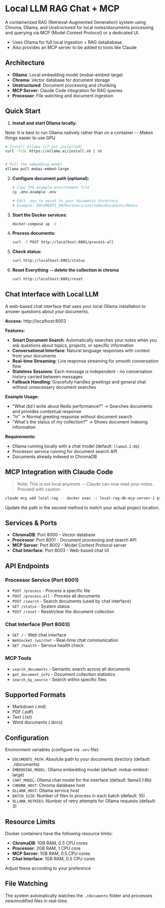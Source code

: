 # Local LLM RAG Chat + MCP

A containerized RAG (Retrieval-Augmented Generation) system using Chroma, Ollama, and Unstructured for local notes/documents processing and querying via MCP (Model Context Protocol) or a dedicated UI.

- Uses Ollama for full local ingestion + RAG datababase.
- Also provides an MCP server to be added to tools like Claude

## Architecture

- **Ollama**: Local embedding model (mxbai-embed-large)
- **Chroma**: Vector database for document storage
- **Unstructured**: Document processing and chunking
- **MCP Server**: Claude Code integration for RAG queries
- **Processor**: File watching and document ingestion

## Quick Start

1. **Install and start Ollama locally:**


Note: It is best to run Ollama natively rather than on a container -- Makes things easier to use GPU

   ```bash
   # Install Ollama (if not installed)
   curl -fsSL https://ollama.ai/install.sh | sh
   
   
   # Pull the embedding model
   ollama pull mxbai-embed-large
   ```

2. **Configure document path (optional):**
   ```bash
   # Copy the example environment file
   cp .env.example .env
   
   # Edit .env to point to your documents directory
   # Example: DOCUMENTS_PATH=/Users/username/Documents/Notes
   ```

3. **Start the Docker services:**
   ```bash
   docker-compose up -d
   ```

4. **Process documents:**
   ```bash
   curl -X POST http://localhost:8001/process-all
   ```

5. **Check status:**
   ```bash
   curl http://localhost:8001/status
   ```
6. **Reset Everything --  delete the collection in chroma**
   ```bash
   curl http://localhost:8001/reset
   ```

## Chat Interface with Local LLM

A web-based chat interface that uses your local Ollama installation to answer questions about your documents.

**Access:** http://localhost:8003

**Features:**
- **Smart Document Search**: Automatically searches your notes when you ask questions about topics, projects, or specific information
- **Conversational Interface**: Natural language responses with context from your documents  
- **Real-time Streaming**: Live response streaming for smooth conversation flow
- **Stateless Sessions**: Each message is independent - no conversation history carried between messages
- **Fallback Handling**: Gracefully handles greetings and general chat without unnecessary document searches

**Example Usage:**
- "What did I write about Redis performance?" → Searches documents and provides contextual response 
- "hi" → Normal greeting response without document search
- "What's the status of my collection?" → Shows document indexing information

**Requirements:**
- Ollama running locally with a chat model (default: `llama3.1:8b`)
- Processor service running for document search API
- Documents already indexed in ChromaDB

## MCP Integration with Claude Code

> Note: This is not local anymore -- Claude can now read your notes. Proceed with caution

```bash
claude mcp add local-rag -- docker exec -i local-rag-db-mcp-server-1 python /app/server_fastmcp.py
```

Update the path in the second method to match your actual project location.

## Services & Ports

- **ChromaDB**: Port 8000 - Vector database
- **Processor**: Port 8001 - Document processing and search API  
- **MCP Server**: Port 8002 - Model Context Protocol server
- **Chat Interface**: Port 8003 - Web-based chat UI

## API Endpoints

### Processor Service (Port 8001)
- `POST /process` - Process a specific file
- `POST /process-all` - Process all documents
- `POST /search` - Search documents (used by chat interface)
- `GET /status` - System status
- `POST /reset` - Reset/clear the document collection

### Chat Interface (Port 8003)
- `GET /` - Web chat interface
- `WebSocket /ws/chat` - Real-time chat communication
- `GET /health` - Service health check

### MCP Tools
- `search_documents` - Semantic search across all documents
- `get_document_info` - Document collection statistics
- `search_by_source` - Search within specific files

## Supported Formats

- Markdown (.md)
- PDF (.pdf)  
- Text (.txt)
- Word documents (.docx)

## Configuration

Environment variables (configure via `.env` file):
- `DOCUMENTS_PATH`: Absolute path to your documents directory (default: ./documents)
- `EMBEDDING_MODEL`: Ollama embedding model (default: mxbai-embed-large)
- `CHAT_MODEL`: Ollama chat model for the interface (default: llama3.1:8b)
- `CHROMA_HOST`: Chroma database host
- `OLLAMA_HOST`: Ollama service host
- `BATCH_SIZE`: Number of files to process in each batch (default: 10)
- `OLLAMA_RETRIES`: Number of retry attempts for Ollama requests (default: 3)

## Resource Limits

Docker containers have the following resource limits:
- **ChromaDB**: 1GB RAM, 0.5 CPU cores
- **Processor**: 2GB RAM, 1 CPU core  
- **MCP Server**: 1GB RAM, 0.5 CPU cores
- **Chat Interface**: 1GB RAM, 0.5 CPU cores

Adjust these according to your preference

## File Watching

The system automatically watches the `./documents` folder and processes new/modified files in real-time.